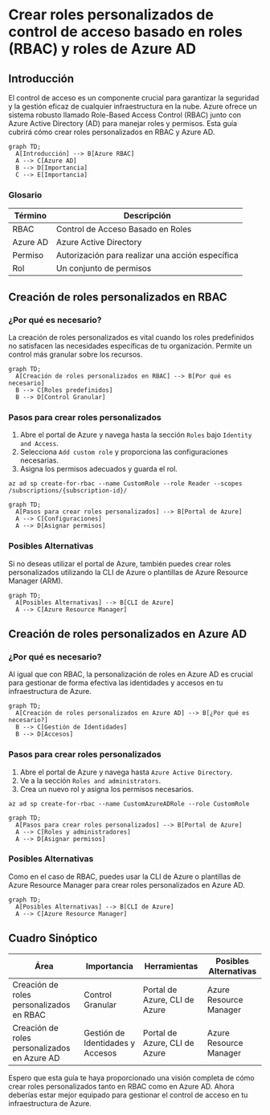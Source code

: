 # Crear roles personalizados de control de acceso basado en roles (RBAC) y roles de Azure AD

## Introducción

El control de acceso es un componente crucial para garantizar la seguridad y la gestión eficaz de cualquier infraestructura en la nube. Azure ofrece un sistema robusto llamado Role-Based Access Control (RBAC) junto con Azure Active Directory (AD) para manejar roles y permisos. Esta guía cubrirá cómo crear roles personalizados en RBAC y Azure AD.

```mermaid
graph TD;
  A[Introducción] --> B[Azure RBAC]
  A --> C[Azure AD]
  B --> D[Importancia]
  C --> E[Importancia]
```

### Glosario

| Término        | Descripción                                                                 |
|----------------|-----------------------------------------------------------------------------|
| RBAC           | Control de Acceso Basado en Roles                                            |
| Azure AD       | Azure Active Directory                                                      |
| Permiso        | Autorización para realizar una acción específica                             |
| Rol            | Un conjunto de permisos                                                      |


## Creación de roles personalizados en RBAC

### ¿Por qué es necesario?

La creación de roles personalizados es vital cuando los roles predefinidos no satisfacen las necesidades específicas de tu organización. Permite un control más granular sobre los recursos.

```mermaid
graph TD;
  A[Creación de roles personalizados en RBAC] --> B[Por qué es necesario]
  B --> C[Roles predefinidos]
  B --> D[Control Granular]
```

### Pasos para crear roles personalizados

1. Abre el portal de Azure y navega hasta la sección `Roles` bajo `Identity and Access`.
2. Selecciona `Add custom role` y proporciona las configuraciones necesarias.
3. Asigna los permisos adecuados y guarda el rol.

```azurecli
az ad sp create-for-rbac --name CustomRole --role Reader --scopes /subscriptions/{subscription-id}/
```

```mermaid
graph TD;
  A[Pasos para crear roles personalizados] --> B[Portal de Azure]
  A --> C[Configuraciones]
  A --> D[Asignar permisos]
```

### Posibles Alternativas

Si no deseas utilizar el portal de Azure, también puedes crear roles personalizados utilizando la CLI de Azure o plantillas de Azure Resource Manager (ARM).

```mermaid
graph TD;
  A[Posibles Alternativas] --> B[CLI de Azure]
  A --> C[Azure Resource Manager]
```

## Creación de roles personalizados en Azure AD

### ¿Por qué es necesario?

Al igual que con RBAC, la personalización de roles en Azure AD es crucial para gestionar de forma efectiva las identidades y accesos en tu infraestructura de Azure.

```mermaid
graph TD;
  A[Creación de roles personalizados en Azure AD] --> B[¿Por qué es necesario?]
  B --> C[Gestión de Identidades]
  B --> D[Accesos]
```

### Pasos para crear roles personalizados

1. Abre el portal de Azure y navega hasta `Azure Active Directory`.
2. Ve a la sección `Roles and administrators`.
3. Crea un nuevo rol y asigna los permisos necesarios.

```azurecli
az ad sp create-for-rbac --name CustomAzureADRole --role CustomRole
```

```mermaid
graph TD;
  A[Pasos para crear roles personalizados] --> B[Portal de Azure]
  A --> C[Roles y administradores]
  A --> D[Asignar permisos]
```

### Posibles Alternativas

Como en el caso de RBAC, puedes usar la CLI de Azure o plantillas de Azure Resource Manager para crear roles personalizados en Azure AD.

```mermaid
graph TD;
  A[Posibles Alternativas] --> B[CLI de Azure]
  A --> C[Azure Resource Manager]
```

## Cuadro Sinóptico

| Área                                | Importancia                 | Herramientas                         | Posibles Alternativas        |
|-------------------------------------|-----------------------------|-------------------------------------|------------------------------|
| Creación de roles personalizados en RBAC | Control Granular            | Portal de Azure, CLI de Azure        | Azure Resource Manager       |
| Creación de roles personalizados en Azure AD  | Gestión de Identidades y Accesos | Portal de Azure, CLI de Azure        | Azure Resource Manager       |

Espero que esta guía te haya proporcionado una visión completa de cómo crear roles personalizados tanto en RBAC como en Azure AD. Ahora deberías estar mejor equipado para gestionar el control de acceso en tu infraestructura de Azure.
